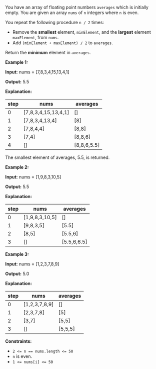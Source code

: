 You have an array of floating point numbers `averages` which is initially empty. You are given an array `nums` of `n` integers where `n` is even.

You repeat the following procedure `n / 2` times:

- Remove the **smallest** element, `minElement`, and the **largest** element `maxElement`, from `nums`.
- Add `(minElement + maxElement) / 2` to `averages`.

Return the **minimum** element in `averages`.

**Example 1:**

**Input:** nums = \[7,8,3,4,15,13,4,1\]

**Output:** 5.5

**Explanation:**

| step | nums                  | averages      |
| ---- | --------------------- | ------------- |
| 0    | \[7,8,3,4,15,13,4,1\] | \[\]          |
| 1    | \[7,8,3,4,13,4\]      | \[8\]         |
| 2    | \[7,8,4,4\]           | \[8,8\]       |
| 3    | \[7,4\]               | \[8,8,6\]     |
| 4    | \[\]                  | \[8,8,6,5.5\] |

The smallest element of averages, 5.5, is returned.

**Example 2:**

**Input:** nums = \[1,9,8,3,10,5\]

**Output:** 5.5

**Explanation:**

| step | nums             | averages      |
| ---- | ---------------- | ------------- |
| 0    | \[1,9,8,3,10,5\] | \[\]          |
| 1    | \[9,8,3,5\]      | \[5.5\]       |
| 2    | \[8,5\]          | \[5.5,6\]     |
| 3    | \[\]             | \[5.5,6,6.5\] |

**Example 3:**

**Input:** nums = \[1,2,3,7,8,9\]

**Output:** 5.0

**Explanation:**

| step | nums            | averages  |
| ---- | --------------- | --------- |
| 0    | \[1,2,3,7,8,9\] | \[\]      |
| 1    | \[2,3,7,8\]     | \[5\]     |
| 2    | \[3,7\]         | \[5,5\]   |
| 3    | \[\]            | \[5,5,5\] |

**Constraints:**

- `2 <= n == nums.length <= 50`
- `n` is even.
- `1 <= nums[i] <= 50`
